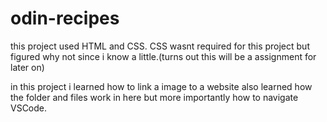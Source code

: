 # odin-recipes
this project used HTML and CSS.
CSS wasnt required for this project but figured why not since i know a little.(turns out this will be a assignment for later on)

in this project i learned how to link a image to a website also learned how the folder and files work in here but more importantly how to navigate VSCode.